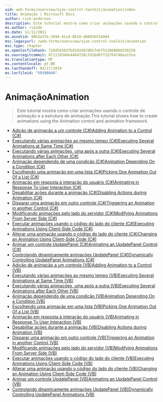 ```yaml
---
uid: web-forms/overview/ajax-control-toolkit/animation/index
title: Animação | Microsoft Docs
author: rick-anderson
description: Este tutorial mostra como criar animações usando o controle de animação e a estrutura de animação.
ms.author: riande
ms.date: 11/11/2011
ms.assetid: 90b3a37e-2694-41c4-8b10-d6893b53a9d4
msc.legacyurl: /web-forms/overview/ajax-control-toolkit/animation
msc.type: chapter
ms.openlocfilehash: 728d56583fb4192d87d01febf512668068256150
ms.sourcegitcommit: 0f1119340e4464720cfd16d0ff15764746ea1fea
ms.translationtype: MT
ms.contentlocale: pt-BR
ms.lasthandoff: 04/17/2019
ms.locfileid: "59398040"
---
```

# <a name="animation"></a><span data-ttu-id="507d7-103">Animação</span><span class="sxs-lookup"><span data-stu-id="507d7-103">Animation</span></span>

> <span data-ttu-id="507d7-104">Este tutorial mostra como criar animações usando o controle de animação e a estrutura de animação.</span><span class="sxs-lookup"><span data-stu-id="507d7-104">This tutorial shows how to create animations using the Animation control and animation framework.</span></span>


- [<span data-ttu-id="507d7-105">Adição de animação a um controle (C#)</span><span class="sxs-lookup"><span data-stu-id="507d7-105">Adding Animation to a Control (C#)</span></span>](adding-animation-to-a-control-cs.md)
- [<span data-ttu-id="507d7-106">Executando várias animações ao mesmo tempo (C#)</span><span class="sxs-lookup"><span data-stu-id="507d7-106">Executing Several Animations at Same Time (C#)</span></span>](executing-several-animations-at-the-same-time-cs.md)
- [<span data-ttu-id="507d7-107">Executando várias animações, uma após a outra (C#)</span><span class="sxs-lookup"><span data-stu-id="507d7-107">Executing Several Animations after Each Other (C#)</span></span>](executing-several-animations-after-each-other-cs.md)
- [<span data-ttu-id="507d7-108">Animação dependendo de uma condição (C#)</span><span class="sxs-lookup"><span data-stu-id="507d7-108">Animation Depending On a Condition (C#)</span></span>](animation-depending-on-a-condition-cs.md)
- [<span data-ttu-id="507d7-109">Escolhendo uma animação em uma lista (C#)</span><span class="sxs-lookup"><span data-stu-id="507d7-109">Picking One Animation Out Of a List (C#)</span></span>](picking-one-animation-out-of-a-list-cs.md)
- [<span data-ttu-id="507d7-110">Animação em resposta à interação do usuário (C#)</span><span class="sxs-lookup"><span data-stu-id="507d7-110">Animating in Response To User Interaction (C#)</span></span>](animating-in-response-to-user-interaction-cs.md)
- [<span data-ttu-id="507d7-111">Desabilitar ações durante a animação (C#)</span><span class="sxs-lookup"><span data-stu-id="507d7-111">Disabling Actions during Animation (C#)</span></span>](disabling-actions-during-animation-cs.md)
- [<span data-ttu-id="507d7-112">Disparar uma animação em outro controle (C#)</span><span class="sxs-lookup"><span data-stu-id="507d7-112">Triggering an Animation in another Control (C#)</span></span>](triggering-an-animation-in-another-control-cs.md)
- [<span data-ttu-id="507d7-113">Modificando animações pelo lado do servidor (C#)</span><span class="sxs-lookup"><span data-stu-id="507d7-113">Modifying Animations From Server Side (C#)</span></span>](modifying-animations-from-the-server-side-cs.md)
- [<span data-ttu-id="507d7-114">Executar animações usando o código do lado do cliente (C#)</span><span class="sxs-lookup"><span data-stu-id="507d7-114">Executing Animations Using Client-Side Code (C#)</span></span>](executing-animations-using-client-side-code-cs.md)
- [<span data-ttu-id="507d7-115">Alterar uma animação usando o código do lado do cliente (C#)</span><span class="sxs-lookup"><span data-stu-id="507d7-115">Changing an Animation Using Client-Side Code (C#)</span></span>](changing-an-animation-using-client-side-code-cs.md)
- [<span data-ttu-id="507d7-116">Animar um controle UpdatePanel (C#)</span><span class="sxs-lookup"><span data-stu-id="507d7-116">Animating an UpdatePanel Control (C#)</span></span>](animating-an-updatepanel-control-cs.md)
- [<span data-ttu-id="507d7-117">Controlando dinamicamente animações UpdatePanel (C#)</span><span class="sxs-lookup"><span data-stu-id="507d7-117">Dynamically Controlling UpdatePanel Animations (C#)</span></span>](dynamically-controlling-updatepanel-animations-cs.md)
- [<span data-ttu-id="507d7-118">Adição de animação a um controle (VB)</span><span class="sxs-lookup"><span data-stu-id="507d7-118">Adding Animation to a Control (VB)</span></span>](adding-animation-to-a-control-vb.md)
- [<span data-ttu-id="507d7-119">Executando várias animações ao mesmo tempo (VB)</span><span class="sxs-lookup"><span data-stu-id="507d7-119">Executing Several Animations at Same Time (VB)</span></span>](executing-several-animations-at-the-same-time-vb.md)
- [<span data-ttu-id="507d7-120">Executando várias animações, uma após a outra (VB)</span><span class="sxs-lookup"><span data-stu-id="507d7-120">Executing Several Animations after Each Other (VB)</span></span>](executing-several-animations-after-each-other-vb.md)
- [<span data-ttu-id="507d7-121">Animação dependendo de uma condição (VB)</span><span class="sxs-lookup"><span data-stu-id="507d7-121">Animation Depending On a Condition (VB)</span></span>](animation-depending-on-a-condition-vb.md)
- [<span data-ttu-id="507d7-122">Escolhendo uma animação em uma lista (VB)</span><span class="sxs-lookup"><span data-stu-id="507d7-122">Picking One Animation Out Of a List (VB)</span></span>](picking-one-animation-out-of-a-list-vb.md)
- [<span data-ttu-id="507d7-123">Animação em resposta à interação do usuário (VB)</span><span class="sxs-lookup"><span data-stu-id="507d7-123">Animating in Response To User Interaction (VB)</span></span>](animating-in-response-to-user-interaction-vb.md)
- [<span data-ttu-id="507d7-124">Desabilitar ações durante a animação (VB)</span><span class="sxs-lookup"><span data-stu-id="507d7-124">Disabling Actions during Animation (VB)</span></span>](disabling-actions-during-animation-vb.md)
- [<span data-ttu-id="507d7-125">Disparar uma animação em outro controle (VB)</span><span class="sxs-lookup"><span data-stu-id="507d7-125">Triggering an Animation in another Control (VB)</span></span>](triggering-an-animation-in-another-control-vb.md)
- [<span data-ttu-id="507d7-126">Modificando animações pelo lado do servidor (VB)</span><span class="sxs-lookup"><span data-stu-id="507d7-126">Modifying Animations From Server Side (VB)</span></span>](modifying-animations-from-the-server-side-vb.md)
- [<span data-ttu-id="507d7-127">Executar animações usando o código do lado do cliente (VB)</span><span class="sxs-lookup"><span data-stu-id="507d7-127">Executing Animations Using Client-Side Code (VB)</span></span>](executing-animations-using-client-side-code-vb.md)
- [<span data-ttu-id="507d7-128">Alterar uma animação usando o código do lado do cliente (VB)</span><span class="sxs-lookup"><span data-stu-id="507d7-128">Changing an Animation Using Client-Side Code (VB)</span></span>](changing-an-animation-using-client-side-code-vb.md)
- [<span data-ttu-id="507d7-129">Animar um controle UpdatePanel (VB)</span><span class="sxs-lookup"><span data-stu-id="507d7-129">Animating an UpdatePanel Control (VB)</span></span>](animating-an-updatepanel-control-vb.md)
- [<span data-ttu-id="507d7-130">Controlando dinamicamente animações UpdatePanel (VB)</span><span class="sxs-lookup"><span data-stu-id="507d7-130">Dynamically Controlling UpdatePanel Animations (VB)</span></span>](dynamically-controlling-updatepanel-animations-vb.md)
